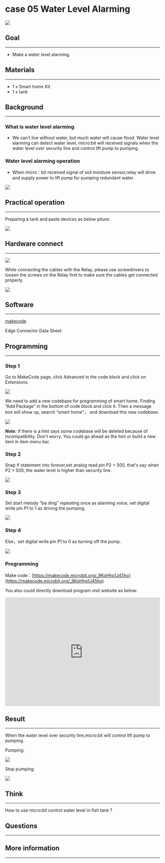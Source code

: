 # case 05 Water Level Alarming

![](./images/ll8HfKH.jpg)
## Goal
---


- Make a water level alarming.

## Materials
---

- 1 x Smart home Kit
- 1 x tank

## Background
---
### What is water level alarming 
- We can't live without water, but much water will cause flood. Water level alarming can detect water level, micro:bit will received signals when the water level over security line and control lift pump to pumping.

### Water level alarming operation
- When micro：bit received signal of soil moisture sensor,relay will drive and supply power to lift pump for pumping redundant water.

![](./images/OsjzuWx.png)

## Practical operation
---
Preparing a tank and paste devices as below piture:

![](./images/ztW3W42.jpg)

## Hardware connect
---

![](./images/LRBAV68.png)

While connecting the cables with the Relay, please use screwdrivers to loosen the screws on the Relay first to make sure the cables get connected properly. 

![](./images/smart_home_kit_case_05_06.png)




## Software
---
[makecode](https://makecode.microbit.org/#)

Edge Connector Data Sheet



## Programming
---
### Step 1
Go to MakeCode page, click Advanced in the code block and click on Extensions.

![](./images/2qCyzQ7.png)

We need to add a new codebase for programming of smart home. Finding “Add Package” in the bottom of code block and click it. Then a message box will show up, search “smart home"， and download this new codebase.

![](./images/QR2s7LD.png)

***Note:*** If there is a hint says some codebase will be deleted because of incompatibility. Don't worry. You could go ahead as the hint or build a new item in item menu bar.

### Step 2

Snap if statement into forever,set analog read pin P2 > 500, that's say when P2 > 500, the water level is higher than security line.

![](./images/xa3pCF4.png)

### Step 3

Set start melody "ba ding" repeating once as alarming voice, set digital write pin P1 to 1 as driving the pumping.

![](./images/zhdgMcI.png)

### Step 4
Else，set digital write pin P1 to 0 as turning off the pump.

![](./images/lfQVbVh.png)

### Programming

Make code：[https://makecode.microbit.org/_9KqHhp1J45ho](https://makecode.microbit.org/_9KqHhp1J45ho)

You also could directly download program visit website as below:

<div style="position:relative;height:0;padding-bottom:70%;overflow:hidden;"><iframe style="position:absolute;top:0;left:0;width:100%;height:100%;" src="https://makecode.microbit.org/#pub:_9KqHhp1J45ho" frameborder="0" sandbox="allow-popups allow-forms allow-scripts allow-same-origin"></iframe></div>  

## Result
---
When the water level over security line,micro:bit will control lift pump to pumping.

Pumping:

![](./images/991WoLx.jpg)

Stop pumping:

![](./images/hPf3xtQ.jpg)

## Think
---
How to use micro:bit control water level in fish tank ?

## Questions
---


## More information  
---

